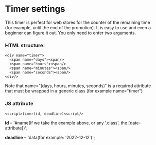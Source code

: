 # Timer settings

This timer is perfect for web stores for the counter of the remaining time (for example, until the end of the promotion). It is easy to use and even a beginner can figure it out. You only need to enter two arguments.

### HTML structure:


    <div name="timer">
      <span name="days"><span/>
      <span name="hours"><span/>
      <span name="minutes"><span/>
      <span name="seconds"><span/> 
    <div/>
    
      
Note that name="(days, hours, minutes, seconds)" is a required attribute that must be wrapped in a generic class (for example name="timer")
    
### JS attribute

    <script>timer(id, deadline)<script/>
    
**id** – '#name(If we take the example above, or any '.class', the [date-attribute])';
    
**deadline** – 'data(for example: '2022-12-12')';

